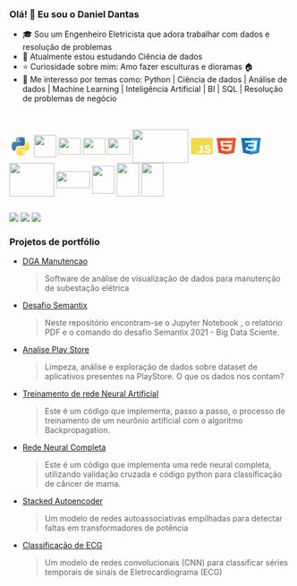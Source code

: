 ### Olá! 👋 Eu sou o Daniel Dantas

- 🎓 Sou um Engenheiro Eletricista que adora trabalhar com dados e resolução de problemas
- 🌱 Atualmente estou estudando Ciência de dados
- ⭐ Curiosidade sobre mim: Amo fazer esculturas e dioramas 🏠
- 🤩 Me interesso por temas como: Python | Ciência de dados | Análise de dados | Machine Learning | Inteligência Artificial | BI | SQL | Resolução de problemas de negócio  
##
  
<div style="display: inline_block"><br>
  <img align="center" height="40" width="40" src="https://raw.githubusercontent.com/devicons/devicon/master/icons/python/python-original.svg">
  <img align="center" height="40" width="40" src="https://cdn.jsdelivr.net/gh/devicons/devicon/icons/jupyter/jupyter-original-wordmark.svg" />
  <img align="center" height="30" width="40" src="https://cdn.jsdelivr.net/gh/devicons/devicon/icons/dart/dart-original.svg" />
  <img align="center" height="30" width="40" src="https://cdn.jsdelivr.net/gh/devicons/devicon/icons/flutter/flutter-original.svg" />
  <img align="center" height="30" width="40" src="https://cdn.jsdelivr.net/gh/devicons/devicon/icons/firebase/firebase-plain-wordmark.svg" />
  <img align="center" height="60" width="100" src="https://cdn.jsdelivr.net/gh/devicons/devicon/icons/tensorflow/tensorflow-original-wordmark.svg" />
  <img align="center" height="30" width="40" src="https://raw.githubusercontent.com/devicons/devicon/master/icons/javascript/javascript-plain.svg">
  <img align="center" height="30" width="40" src="https://raw.githubusercontent.com/devicons/devicon/master/icons/html5/html5-original.svg">
  <img align="center" height="30" width="40" src="https://raw.githubusercontent.com/devicons/devicon/master/icons/css3/css3-original.svg">
  <img align="center" height="60" width="80" src="https://cdn.jsdelivr.net/gh/devicons/devicon/icons/jira/jira-original-wordmark.svg" />
  <img align="center" height="30" width="60" src="https://cdn.jsdelivr.net/gh/devicons/devicon/icons/trello/trello-plain.svg" />
  <img align="center" height="50" width="40" src="https://cdn.jsdelivr.net/gh/devicons/devicon/icons/vscode/vscode-original.svg" />
  <img align="center" height="60" width="40" src="https://cdn.jsdelivr.net/gh/devicons/devicon/icons/github/github-original-wordmark.svg" />
  <img align="center" height="60" width="40" src="https://cdn.jsdelivr.net/gh/devicons/devicon/icons/matlab/matlab-original.svg" />


</div>
 
  ##


  
<div> 
  <a href = "mailto:daniel.dantas.a.r@gmail.com"><img src="https://img.shields.io/badge/-Gmail-%23333?style=for-the-badge&logo=gmail&logoColor=white" target="_blank"></a>
  <a href="https://www.linkedin.com/in/daniel-dantas-do-amaral-ramos/" target="_blank"><img src="https://img.shields.io/badge/-LinkedIn-%230077B5?style=for-the-badge&logo=linkedin&logoColor=white" target="_blank"></a> 
  <a href = "https://stackoverflow.com/users/14044554/daniel-dantas?tab=profile"><img src="https://aleen42.github.io/badges/src/stackoverflow.svg" target="_blank", height="28em"></a>
</div>
  
### Projetos de portfólio   
  
* [DGA Manutencao](https://github.com/Daniell-Dantas/DGA_Manutencao)
  > Software de análise de visualização de dados para manutenção de subestação elétrica 
* [Desafio Semantix](https://github.com/Daniell-Dantas/Desafio-Semantix)
  > Neste repositório encontram-se o Jupyter Notebook , o relatório PDF e o comando do desafio Semantix 2021 - Big Data Sciente.
* [Analise Play Store](https://github.com/Daniell-Dantas/Analise_Play_Store)
  > Limpeza, análise e exploração de dados sobre dataset de aplicativos presentes na PlayStore. O que os dados nos contam?
* [Treinamento de rede Neural Artificial](https://github.com/Daniell-Dantas/Treinamento-de-Rede-Neural-Artificial)
  > Este é um código que implementa, passo a passo, o processo de treinamento de um neurônio artificial com o algoritmo Backpropagation.
* [Rede Neural Completa](https://github.com/Daniell-Dantas/Rede-Neural-Completa)
  > Este é um código que implementa uma rede neural completa, utilizando validação cruzada e código python para  classificação de câncer de mama.
* [Stacked Autoencoder](https://github.com/Daniell-Dantas/Stacked-AutoEncoder)
  > Um modelo de redes autoassociativas empilhadas para detectar faltas em transformadores de potência
* [Classificação de ECG](https://github.com/Daniell-Dantas/Artigo-Classificacao-de-ECG)
  > Um modelo de redes convolucionais (CNN) para classificar séries temporais de sinais de Eletrocardiograma (ECG)
